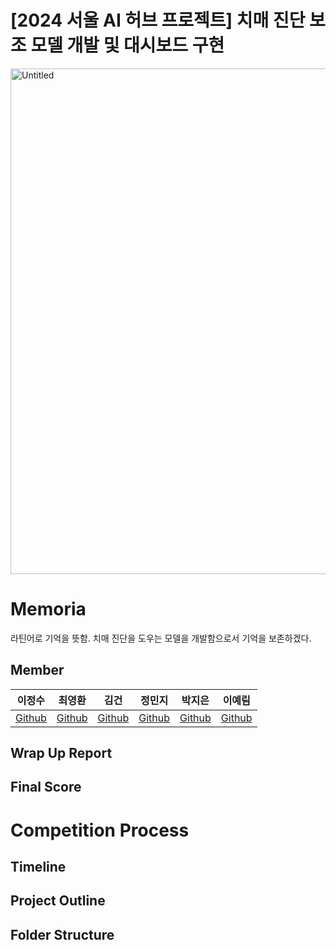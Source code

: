 # [2024 서울 AI 허브 프로젝트] 치매 진단 보조 모델 개발 및 대시보드 구현
<img width="809" alt="Untitled" src="https://github.com/Dementia-Diagnosis-Project/memoria_AI/assets/157015760/410ab40a-4338-42ae-8472-22d4aeb76ecb">

# Memoria
라틴어로 기억을 뜻함. 
치매 진단을 도우는 모델을 개발함으로서 기억을 보존하겠다.

## Member
| 이정수 | 최영환 | 김건 | 정민지 | 박지은 | 이예림 | 
| :-: | :-: | :-: | :-: | :-: | :-: | 
|[Github](https://github.com/sw930718) | [Github](https://github.com/cyh5757) | [Github](https://github.com/Polar-Bear-Poby) | [Github](https://github.com/dustywindow) | [Github](https://github.com/JiEuNparrk) | [Github](https://github.com/yeliiim) |

## Wrap Up Report

## Final Score

# Competition Process

## Timeline

## Project Outline

## Folder Structure
